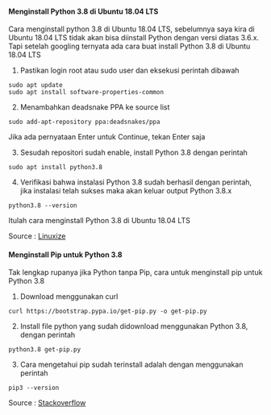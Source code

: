 #### Menginstall Python 3.8 di Ubuntu 18.04 LTS
Cara menginstall python 3.8 di Ubuntu 18.04 LTS, sebelumnya saya kira di Ubuntu 18.04 LTS tidak akan bisa diinstall Python dengan versi diatas 3.6.x. Tapi setelah googling ternyata ada cara buat install Python 3.8 di Ubuntu 18.04 LTS

1. Pastikan login root atau sudo user dan eksekusi perintah dibawah 
```
sudo apt update
sudo apt install software-properties-common
```
2. Menambahkan deadsnake PPA ke source list 
```
sudo add-apt-repository ppa:deadsnakes/ppa
```
Jika ada pernyataan Enter untuk Continue, tekan Enter saja

3. Sesudah repositori sudah enable, install Python 3.8 dengan perintah 
```
sudo apt install python3.8
```
4. Verifikasi bahwa instalasi Python 3.8 sudah berhasil dengan perintah, jika instalasi telah sukses maka akan keluar output Python 3.8.x
```
python3.8 --version
```
Itulah cara menginstall Python 3.8 di Ubuntu 18.04 LTS

Source : [Linuxize](https://linuxize.com/post/how-to-install-python-3-8-on-ubuntu-18-04/)


#### Menginstall Pip untuk Python 3.8
Tak lengkap rupanya jika Python tanpa Pip, cara untuk menginstall pip untuk Python 3.8

1. Download menggunakan curl 
```
curl https://bootstrap.pypa.io/get-pip.py -o get-pip.py
```
2. Install file python yang sudah didownload menggunakan Python 3.8, dengan perintah
```
python3.8 get-pip.py
```
3. Cara mengetahui pip sudah terinstall adalah dengan menggunakan perintah 
```
pip3 --version
```

Source : [Stackoverflow](https://stackoverflow.com/questions/61717006/pip-for-python-3-8)
